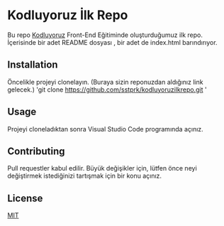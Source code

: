 # Kodluyoruz İlk Repo
Bu repo [Kodluyoruz](https://kodluyoruz.org/) Front-End Eğitiminde oluşturduğumuz ilk repo. İçerisinde bir adet README dosyası , bir adet de index.html barındırıyor.
## Installation
Öncelikle projeyi clonelayın. (Buraya sizin reponuzdan aldığınız link gelecek.)
'git clone https://github.com/sstprk/kodluyoruzilkrepo.git '
## Usage
Projeyi cloneladıktan sonra Visual Studio Code programında açınız.
## Contributing
Pull requestler kabul edilir. Büyük değişikler için, lütfen önce neyi değiştirmek istediğinizi tartışmak için bir konu açınız.
## License
[MIT](https://choosealicense.com/licenses/mit/)
